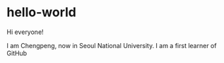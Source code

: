 # hello-world

Hi everyone!

I am Chengpeng, now in Seoul National University.
I am a first learner of GitHub
